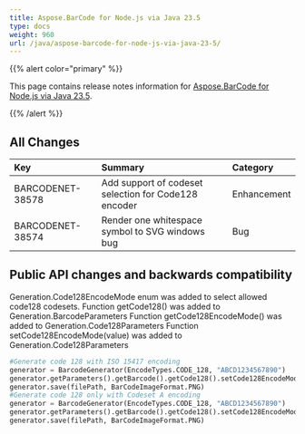 ```yaml
---
title: Aspose.BarCode for Node.js via Java 23.5
type: docs
weight: 960
url: /java/aspose-barcode-for-node-js-via-java-23-5/
---
```


{{% alert color="primary" %}} 

This page contains release notes information for [Aspose.BarCode for Node.js via Java 23.5](https://downloads.aspose.com/barcode/nodejs/new-releases/aspose.barcode-for-node.js-via-java-23.5/).

{{% /alert %}} 
## **All Changes**

|**Key**|**Summary**|**Category**|
| :- | :- | :- |
|BARCODENET-38578|Add support of codeset selection for Code128 encoder|Enhancement|
|BARCODENET-38574|Render one whitespace symbol to SVG windows bug|Bug|

## Public API changes and backwards compatibility

Generation.Code128EncodeMode enum was added to select allowed code128 codesets.
Function getCode128() was added to Generation.BarcodeParameters
Function getCode128EncodeMode() was added to Generation.Code128Parameters
Function setCode128EncodeMode(value) was added to Generation.Code128Parameters

```python
#Generate code 128 with ISO 15417 encoding
generator = BarcodeGenerator(EncodeTypes.CODE_128, "ABCD1234567890")
generator.getParameters().getBarcode().getCode128().setCode128EncodeMode(Code128EncodeMode.AUTO)
generator.save(filePath, BarCodeImageFormat.PNG)
#Generate code 128 only with Codeset A encoding
generator = BarcodeGenerator(EncodeTypes.CODE_128, "ABCD1234567890")
generator.getParameters().getBarcode().getCode128().setCode128EncodeMode(Code128EncodeMode.CODE_A)
generator.save(filePath, BarCodeImageFormat.PNG)
```